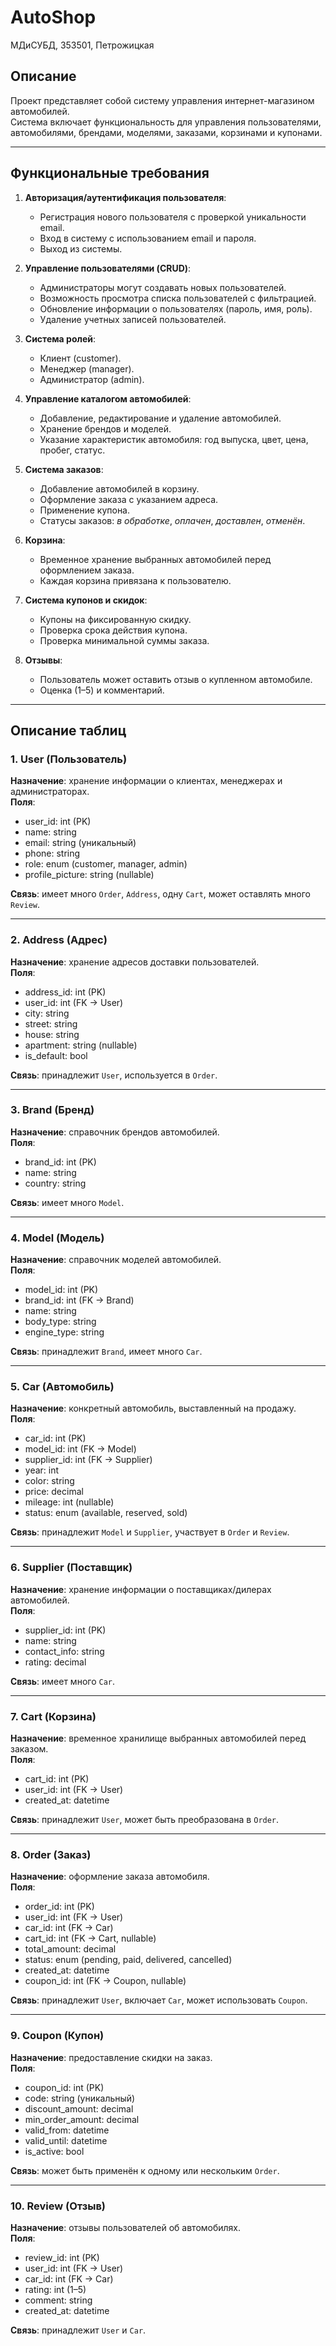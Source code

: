 # AutoShop
МДиСУБД, 353501, Петрожицкая

## Описание
Проект представляет собой систему управления интернет-магазином автомобилей.  
Система включает функциональность для управления пользователями, автомобилями, брендами, моделями, заказами, корзинами и купонами.  

---

## Функциональные требования

1. **Авторизация/аутентификация пользователя**:
   - Регистрация нового пользователя с проверкой уникальности email.  
   - Вход в систему с использованием email и пароля.  
   - Выход из системы.  

2. **Управление пользователями (CRUD)**:
   - Администраторы могут создавать новых пользователей.  
   - Возможность просмотра списка пользователей с фильтрацией.  
   - Обновление информации о пользователях (пароль, имя, роль).  
   - Удаление учетных записей пользователей.  

3. **Система ролей**:
   - Клиент (customer).  
   - Менеджер (manager).  
   - Администратор (admin).  

4. **Управление каталогом автомобилей**:
   - Добавление, редактирование и удаление автомобилей.  
   - Хранение брендов и моделей.  
   - Указание характеристик автомобиля: год выпуска, цвет, цена, пробег, статус.  

5. **Система заказов**:
   - Добавление автомобилей в корзину.  
   - Оформление заказа с указанием адреса.  
   - Применение купона.  
   - Статусы заказов: *в обработке*, *оплачен*, *доставлен*, *отменён*.  

6. **Корзина**:
   - Временное хранение выбранных автомобилей перед оформлением заказа.  
   - Каждая корзина привязана к пользователю.  

7. **Система купонов и скидок**:
   - Купоны на фиксированную скидку.  
   - Проверка срока действия купона.  
   - Проверка минимальной суммы заказа.  

8. **Отзывы**:
   - Пользователь может оставить отзыв о купленном автомобиле.  
   - Оценка (1–5) и комментарий.  

---

## Описание таблиц

### 1. User (Пользователь)
**Назначение**: хранение информации о клиентах, менеджерах и администраторах.  
**Поля**:
- user_id: int (PK)  
- name: string  
- email: string (уникальный)  
- phone: string  
- role: enum (customer, manager, admin)  
- profile_picture: string (nullable)  

**Связь**: имеет много `Order`, `Address`, одну `Cart`, может оставлять много `Review`.  

---

### 2. Address (Адрес)
**Назначение**: хранение адресов доставки пользователей.  
**Поля**:
- address_id: int (PK)  
- user_id: int (FK → User)  
- city: string  
- street: string  
- house: string  
- apartment: string (nullable)  
- is_default: bool  

**Связь**: принадлежит `User`, используется в `Order`.  

---

### 3. Brand (Бренд)
**Назначение**: справочник брендов автомобилей.  
**Поля**:
- brand_id: int (PK)  
- name: string  
- country: string  

**Связь**: имеет много `Model`.  

---

### 4. Model (Модель)
**Назначение**: справочник моделей автомобилей.  
**Поля**:
- model_id: int (PK)  
- brand_id: int (FK → Brand)  
- name: string  
- body_type: string  
- engine_type: string  

**Связь**: принадлежит `Brand`, имеет много `Car`.  

---

### 5. Car (Автомобиль)
**Назначение**: конкретный автомобиль, выставленный на продажу.  
**Поля**:
- car_id: int (PK)  
- model_id: int (FK → Model)  
- supplier_id: int (FK → Supplier)  
- year: int  
- color: string  
- price: decimal  
- mileage: int (nullable)  
- status: enum (available, reserved, sold)  

**Связь**: принадлежит `Model` и `Supplier`, участвует в `Order` и `Review`.  

---

### 6. Supplier (Поставщик)
**Назначение**: хранение информации о поставщиках/дилерах автомобилей.  
**Поля**:
- supplier_id: int (PK)  
- name: string  
- contact_info: string  
- rating: decimal  

**Связь**: имеет много `Car`.  

---

### 7. Cart (Корзина)
**Назначение**: временное хранилище выбранных автомобилей перед заказом.  
**Поля**:
- cart_id: int (PK)  
- user_id: int (FK → User)  
- created_at: datetime  

**Связь**: принадлежит `User`, может быть преобразована в `Order`.  

---

### 8. Order (Заказ)
**Назначение**: оформление заказа автомобиля.  
**Поля**:
- order_id: int (PK)  
- user_id: int (FK → User)  
- car_id: int (FK → Car)  
- cart_id: int (FK → Cart, nullable)  
- total_amount: decimal  
- status: enum (pending, paid, delivered, cancelled)  
- created_at: datetime  
- coupon_id: int (FK → Coupon, nullable)  

**Связь**: принадлежит `User`, включает `Car`, может использовать `Coupon`.  

---

### 9. Coupon (Купон)
**Назначение**: предоставление скидки на заказ.  
**Поля**:
- coupon_id: int (PK)  
- code: string (уникальный)  
- discount_amount: decimal  
- min_order_amount: decimal  
- valid_from: datetime  
- valid_until: datetime  
- is_active: bool  

**Связь**: может быть применён к одному или нескольким `Order`.  

---

### 10. Review (Отзыв)
**Назначение**: отзывы пользователей об автомобилях.  
**Поля**:
- review_id: int (PK)  
- user_id: int (FK → User)  
- car_id: int (FK → Car)  
- rating: int (1–5)  
- comment: string  
- created_at: datetime  

**Связь**: принадлежит `User` и `Car`.  

